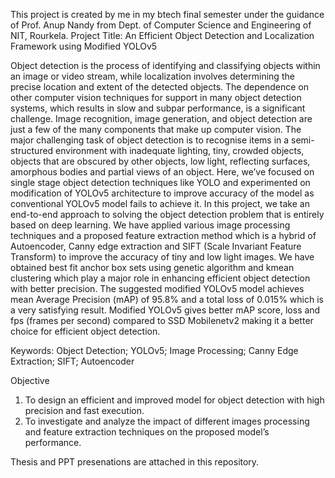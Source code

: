 This project is created by me in my btech final semester under the guidance of Prof. Anup Nandy from Dept. of Computer Science and Engineering of NIT, Rourkela.
Project Title: An Efficient Object Detection and Localization Framework using Modified YOLOv5

Object detection is the process of identifying and classifying objects within an image or
video stream, while localization involves determining the precise location and extent of the
detected objects. The dependence on other computer vision techniques for support in many
object detection systems, which results in slow and subpar performance, is a significant
challenge. Image recognition, image generation, and object detection are just a few of the
many components that make up computer vision. The major challenging task of object
detection is to recognise items in a semi-structured environment with inadequate lighting,
tiny, crowded objects, objects that are obscured by other objects, low light, reflecting
surfaces, amorphous bodies and partial views of an object. Here, we’ve focused on single
stage object detection techniques like YOLO and experimented on modification of YOLOv5
architecture to improve accuracy of the model as conventional YOLOv5 model fails to
achieve it. In this project, we take an end-to-end approach to solving the object detection
problem that is entirely based on deep learning. We have applied various image processing
techniques and a proposed feature extraction method which is a hybrid of Autoencoder,
Canny edge extraction and SIFT (Scale Invariant Feature Transform) to improve the accuracy
of tiny and low light images. We have obtained best fit anchor box sets using genetic
algorithm and kmean clustering which play a major role in enhancing efficient object
detection with better precision. The suggested modified YOLOv5 model achieves mean
Average Precision (mAP) of 95.8% and a total loss of 0.015% which is a very satisfying
result. Modified YOLOv5 gives better mAP score, loss and fps (frames per second)
compared to SSD Mobilenetv2 making it a better choice for efficient object detection.

Keywords: Object Detection; YOLOv5; Image Processing; Canny Edge
Extraction; SIFT; Autoencoder


Objective
1. To design an efficient and improved model for object detection with high precision
and fast execution.
2. To investigate and analyze the impact of different images processing and feature
extraction techniques on the proposed model’s performance.

Thesis and PPT presenations are attached in this repository.
